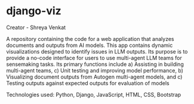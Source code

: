 # django-viz
Creator - Shreya Venkat

A repository containing the code for a web application that analyzes documents and outputs from AI models. This app contains dynamic visualizations designed to identify issues in LLM outputs. Its purpose is to provide a no-code interface for users to use multi-agent LLM teams for sensemaking tasks. Its primary functions include 
a) Assisting in building multi-agent teams, 
c) Unit testing and improving model performance,
b) Visualizing document outputs from Autogen multi-agent models, and
c) Testing outputs against expected outputs for evaluation of models

Technologies used: Python, Django, JavaScript, HTML, CSS, Bootstrap
